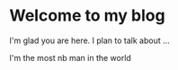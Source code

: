 # Welcome to my blog

I'm glad you are here. I plan to talk about ...

I'm the most nb man in the world
